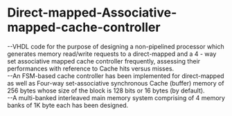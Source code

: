# Direct-mapped-Associative-mapped-cache-controller 
--VHDL code for the purpose of designing a non-pipelined processor which generates memory read/write requests to a direct-mapped and a 4 - way set associative mapped cache controller frequently, assessing their performances with reference to Cache hits versus misses.<br>
--An FSM-based cache controller has been implemented for direct-mapped as well as Four-way set-associative synchronous Cache (buffer) memory of 256 bytes whose size of the block is 128 bits or 16 bytes (by default). <br>
--A multi-banked interleaved main memory system comprising of 4 memory banks of 1K byte each has been designed.
